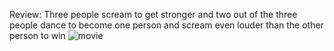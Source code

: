 Review: Three people scream to get stronger and two out of the three people dance to become one person and scream even louder than the other person to win 
![movie](https://user-images.githubusercontent.com/97255533/148449221-a0e4783c-dffc-448b-b697-eb3ad3d0df91.jpg)
